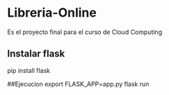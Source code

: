 # Libreria-Online
Es el proyecto final para el curso de Cloud Computing

## Instalar flask
 pip install flask
 
##Ejecucion
export FLASK_APP=app.py
flask run
